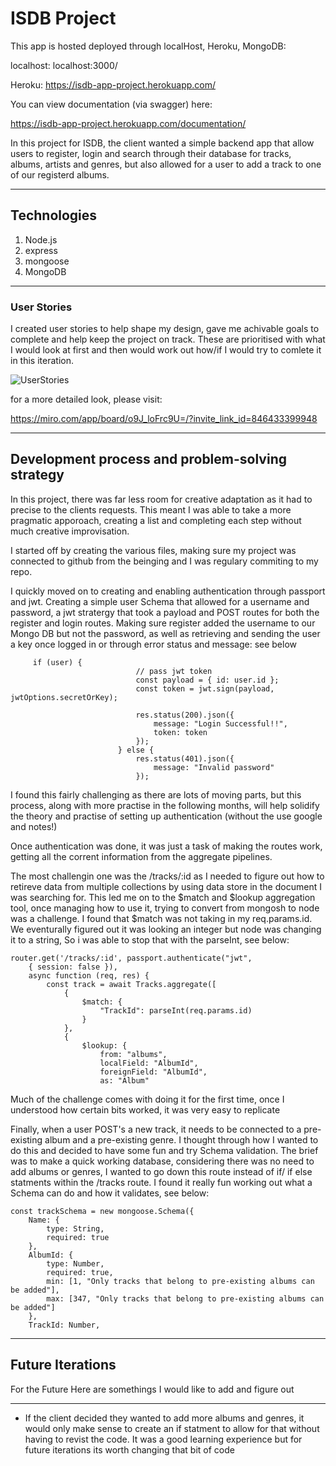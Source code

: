 # ISDB Project

This app is hosted deployed through localHost, Heroku, MongoDB:

localhost: localhost:3000/

Heroku: https://isdb-app-project.herokuapp.com/

You can view documentation (via swagger) here:

https://isdb-app-project.herokuapp.com/documentation/


In this project for ISDB, the client wanted a simple backend app that allow users to register, login and search through their database for 
tracks, albums, artists and genres, but also allowed for a user to add a track to one of our registerd albums.

---

## Technologies

1. Node.js
2. express
3. mongoose
4. MongoDB

---

### User Stories

I created user stories to help shape my design, gave me achivable goals to complete and help keep the project on track.
These are prioritised with what I would look at first and then would work out how/if I would try to comlete it in this iteration.

![UserStories](https://user-images.githubusercontent.com/86611109/139845123-f744626f-db19-41af-b833-6e84c4c46876.png)

for a more detailed look, please visit:

https://miro.com/app/board/o9J_loFrc9U=/?invite_link_id=846433399948

---

## Development process and problem-solving strategy

In this project, there was far less room for creative adaptation as it had to precise to the clients requests. This meant I was able to 
take a more pragmatic apporoach, creating a list and completing each step without much creative improvisation.

I started off by creating the various files, making sure my project was connected to github from the beinging and I was regulary 
commiting to my repo. 

I quickly moved on to creating and enabling authentication through passport and jwt. 
Creating a simple user Schema that allowed for a username and password, a jwt stratergy that took a payload and POST routes
for both the register and login routes. Making sure register added the username to our Mongo DB but not the password, as well as retrieving and sending
the user a key once logged in or through error status and message: see below

```
     if (user) {
                            // pass jwt token
                            const payload = { id: user.id };
                            const token = jwt.sign(payload, jwtOptions.secretOrKey);

                            res.status(200).json({
                                message: "Login Successful!!",
                                token: token
                            });
                        } else {
                            res.status(401).json({
                                message: "Invalid password"
                            });
```

I found this fairly challenging as there are lots of moving parts, but this process, along with more practise in the following months, will help solidify the theory and practise of setting up authentication (without the use google and notes!)

Once authentication was done, it was just a task of making the routes work, getting all the corrent information from the aggregate pipelines. 

The most challengin one was the /tracks/:id as I needed to figure out how to retireve data from multiple collections by using data store in the document I was searching for. This led me on to the $match and $lookup aggregation tool, once managing how to use it, trying to convert from mongosh to node was a challenge. I found that $match was not taking in my req.params.id. We eventurally figured out it was looking an integer but node was changing it to a string, So i was able to stop that with the parseInt, see below:

```
router.get('/tracks/:id', passport.authenticate("jwt",
    { session: false }),
    async function (req, res) {
        const track = await Tracks.aggregate([
            {
                $match: {
                    "TrackId": parseInt(req.params.id)
                }
            },
            {
                $lookup: {
                    from: "albums",
                    localField: "AlbumId",
                    foreignField: "AlbumId",
                    as: "Album"
```


Much of the challenge comes with doing it for the first time, once I understood how certain bits worked, it was very easy to replicate


Finally, when a user POST's a new track, it needs to be connected to a pre-existing album and a pre-existing genre. I thought through how I wanted to do this and decided to have some fun and try Schema validation. The brief was to make a quick working database, considering there was no need to add albums or genres, I wanted to go down this route instead of if/ if else statments within the /tracks route. I found it really fun working out what a Schema can do and how it validates, see below:


```
const trackSchema = new mongoose.Schema({
    Name: {
        type: String,
        required: true
    },
    AlbumId: {
        type: Number,
        required: true,
        min: [1, "Only tracks that belong to pre-existing albums can be added"],
        max: [347, "Only tracks that belong to pre-existing albums can be added"]
    },
    TrackId: Number,
```

---

## Future Iterations

For the Future Here are somethings I would like to add and figure out

---

- If the client decided they wanted to add more albums and genres, it would only make sense to create an if statment to allow for that without having to revist the code. It was a good learning experience but for future iterations its worth changing that bit of code



